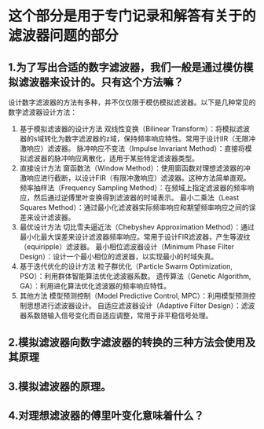 # 这个部分是用于专门记录和解答有关于的滤波器问题的部分  
## 1.为了写出合适的数字滤波器，我们一般是通过模仿模拟滤波器来设计的。只有这个方法嘛？  
设计数字滤波器的方法有多种，并不仅仅限于模仿模拟滤波器。以下是几种常见的数字滤波器设计方法：

1. 基于模拟滤波器的设计方法
双线性变换（Bilinear Transform）：将模拟滤波器的s域转化为数字滤波器的z域，保持频率响应特性。常用于设计IIR（无限冲激响应）滤波器。
脉冲响应不变法（Impulse Invariant Method）：直接将模拟滤波器的脉冲响应离散化，适用于某些特定滤波器类型。
2. 直接设计方法
窗函数法（Window Method）：使用窗函数对理想滤波器的冲激响应进行截断，以设计FIR（有限冲激响应）滤波器。这种方法简单直观。
频率抽样法（Frequency Sampling Method）：在频域上指定滤波器的频率响应，然后通过逆傅里叶变换得到滤波器的时域表示。
最小二乘法（Least Squares Method）：通过最小化滤波器实际频率响应和期望频率响应之间的误差来设计滤波器。
3. 最优设计方法
切比雪夫逼近法（Chebyshev Approximation Method）：通过最小化最大误差来设计滤波器频率响应。常用于设计FIR滤波器，产生等波纹（equiripple）滤波器。
最小相位滤波器设计（Minimum Phase Filter Design）：设计一个最小相位的滤波器，以实现最小的时域失真。
4. 基于迭代优化的设计方法
粒子群优化（Particle Swarm Optimization, PSO）：利用群体智能算法优化滤波器系数。
遗传算法（Genetic Algorithm, GA）：利用进化算法优化滤波器的频率响应特性。
5. 其他方法
模型预测控制（Model Predictive Control, MPC）：利用模型预测控制思想进行滤波器设计。
自适应滤波器设计（Adaptive Filter Design）：滤波器系数随输入信号变化而自适应调整，常用于非平稳信号处理。
## 2.模拟滤波器向数字滤波器的转换的三种方法会使用及其原理  
## 3.模拟滤波器的原理。  
## 4.对理想滤波器的傅里叶变化意味着什么？ 

